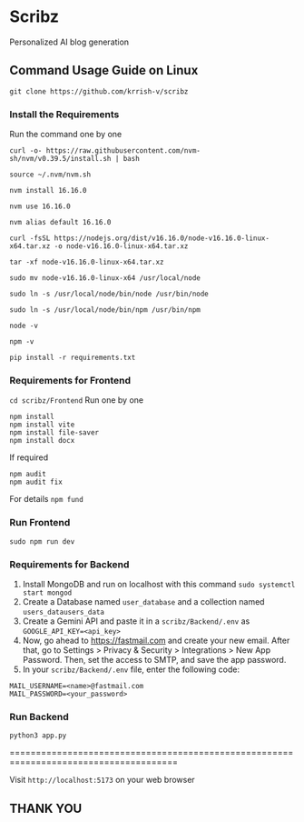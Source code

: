 # Scribz
Personalized AI blog generation

## Command Usage Guide on Linux
`git clone https://github.com/krrish-v/scribz`
### Install the Requirements

Run the command one by one
```
curl -o- https://raw.githubusercontent.com/nvm-sh/nvm/v0.39.5/install.sh | bash

source ~/.nvm/nvm.sh

nvm install 16.16.0

nvm use 16.16.0

nvm alias default 16.16.0

curl -fsSL https://nodejs.org/dist/v16.16.0/node-v16.16.0-linux-x64.tar.xz -o node-v16.16.0-linux-x64.tar.xz

tar -xf node-v16.16.0-linux-x64.tar.xz

sudo mv node-v16.16.0-linux-x64 /usr/local/node

sudo ln -s /usr/local/node/bin/node /usr/bin/node

sudo ln -s /usr/local/node/bin/npm /usr/bin/npm

node -v

npm -v
```

```
pip install -r requirements.txt
```

### Requirements for Frontend

`cd scribz/Frontend`
Run one by one
```
npm install
npm install vite
npm install file-saver
npm install docx
```

If required
```
npm audit
npm audit fix
```
For details
`npm fund`

### Run Frontend
`sudo npm run dev`

### Requirements for Backend

1. Install MongoDB and run on localhost with this command
`sudo systemctl start mongod`
2. Create a Database named `user_database` and a collection named `users_datausers_data`
3. Create a Gemini API and paste it in a `scribz/Backend/.env` as `GOOGLE_API_KEY=<api_key>`
4. Now, go ahead to https://fastmail.com and create your new email. After that, go to Settings > Privacy & Security > Integrations > New App Password. Then, set the access to SMTP, and save the app password.
5. In your `scribz/Backend/.env` file, enter the following code:
```
MAIL_USERNAME=<name>@fastmail.com
MAIL_PASSWORD=<your_password>
```

### Run Backend
`python3 app.py`

======================================================================================

Visit `http://localhost:5173` on your web browser



## THANK YOU


